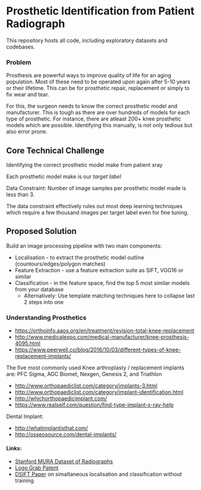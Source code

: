# Prosthetic Identification from Patient Radiograph

This repository hosts all code, including exploratory datasets and codebases. 

### Problem
Prosthesis are powerful ways to improve quality of life for an aging population. Most of these need to be operated upon again after 5-10 years or their lifetime. This can be for prosthetic repair, replacement or simply to fix wear and tear. 


For this, the surgeon needs to know the correct prosthetic model and manufacturer. This is tough as there are over hundreds of models for each type of prosthetic. For instance, there are atleast 200+ knee prosthetic models which are possible. Identifying this manually, is not only tedious but also error prone.

## Core Technical Challenge
Identifying the correct prosthetic model make from patient xray

Each prosthetic model make is our *target label*

Data Constraint: Number of image samples per prosthetic model made is less than 3.

The data constraint effectively rules out most deep learning techniques which require a few thousand images per target label even for fine tuning.

## Proposed Solution

Build an image processing pipeline with two main components: 
- Localisation - to extract the prosthetic model outline (countours/edges/polygon matches) 
- Feature Extraction - use a feature extraction suite as SIFT, VGG16 or similar 
- Classification - in the feature space, find the top 5 most similar models from your database
  - Alternatively: Use template matching techniques here to collapse last 2 steps into one

### Understanding Prosthetics
- https://orthoinfo.aaos.org/en/treatment/revision-total-knee-replacement
- http://www.medicalexpo.com/medical-manufacturer/knee-prosthesis-4095.html
- https://www.peerwell.co/blog/2016/10/03/different-types-of-knee-replacement-implants/

The five most commonly used Knee arthroplasty / replacement implants are: PFC Sigma, AGC Biomet, Nexgen, Genesis 2, and Triathlon

- http://www.orthopaediclist.com/category/implants-3.html
- http://www.orthopaediclist.com/category/implant-identification.html
- http://whichorthopaedicimplant.com/
- https://www.realself.com/question/find-type-implant-x-ray-help

Dental Implant:

- http://whatimplantisthat.com/
- http://osseosource.com/dental-implants/


#### Links: 
- [Stanford MURA Dataset of Radiographs](https://stanfordmlgroup.github.io/competitions/mura/)
- [Logo Grab Patent](https://patents.google.com/patent/US20160162758A1/en)
- [DSIFT Paper](https://ieeexplore.ieee.org/stamp/stamp.jsp?arnumber=6180045) on simaltaneous localisation and classification without training
